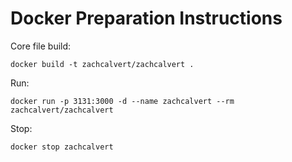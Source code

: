 # Docker Preparation Instructions

Core file build:
```
docker build -t zachcalvert/zachcalvert .
```

Run:
```
docker run -p 3131:3000 -d --name zachcalvert --rm zachcalvert/zachcalvert
```

Stop:
```
docker stop zachcalvert
```


